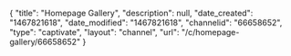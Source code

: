 {
    "title": "Homepage Gallery",
    "description": null,
    "date_created": "1467821618",
    "date_modified": "1467821618",
    "channelid": "66658652",
    "type": "captivate",
    "layout": "channel",
    "url": "\/c\/homepage-gallery\/66658652"
}